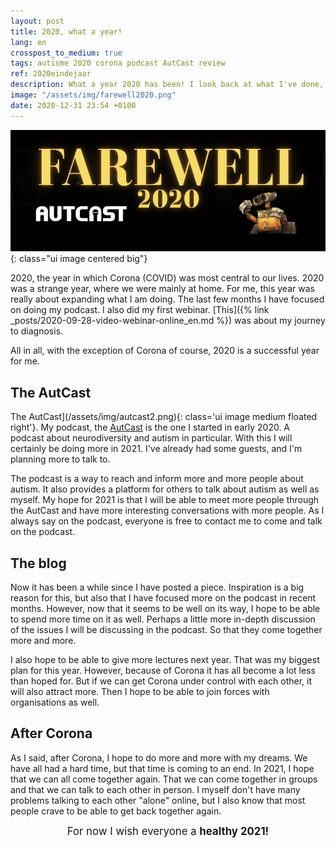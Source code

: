 ```yaml
---
layout: post
title: 2020, what a year!
lang: en
crosspost_to_medium: true
tags: autisme 2020 corona podcast AutCast review
ref: 2020eindejaar
description: What a year 2020 has been! I look back at what I've done, what my hopes are for 2021 and where I want to go.
image: "/assets/img/farewell2020.png"
date: 2020-12-31 23:54 +0100
---
```

![Farewell 2020](/assets/img/farewell2020.png){: class="ui image centered big"}

2020, the year in which Corona (COVID) was most central to our lives. 2020 was a strange year, where we were mainly at home. For me, this year was really about expanding what I am doing. The last few months I have focused on doing my podcast. I also did my first webinar. [This]({% link _posts/2020-09-28-video-webinar-online_en.md %}) was about my journey to diagnosis.

All in all, with the exception of Corona of course, 2020 is a successful year for me.

## The AutCast

The AutCast](/assets/img/autcast2.png){: class='ui image medium floated right'}.
My podcast, the [AutCast](https://autcast.myautisticself.nl/) is the one I started in early 2020. A podcast about neurodiversity and autism in particular. With this I will certainly be doing more in 2021. I've already had some guests, and I'm planning more to talk to.

The podcast is a way to reach and inform more and more people about autism. It also provides a platform for others to talk about autism as well as myself. My hope for 2021 is that I will be able to meet more people through the AutCast and have more interesting conversations with more people. As I always say on the podcast, everyone is free to contact me to come and talk on the podcast.

## The blog

Now it has been a while since I have posted a piece. Inspiration is a big reason for this, but also that I have focused more on the podcast in recent months. However, now that it seems to be well on its way, I hope to be able to spend more time on it as well. Perhaps a little more in-depth discussion of the issues I will be discussing in the podcast. So that they come together more and more.

I also hope to be able to give more lectures next year. That was my biggest plan for this year. However, because of Corona it has all become a lot less than hoped for. But if we can get Corona under control with each other, it will also attract more. Then I hope to be able to join forces with organisations as well.

## After Corona

As I said, after Corona, I hope to do more and more with my dreams. We have all had a hard time, but that time is coming to an end. In 2021, I hope that we can all come together again. That we can come together in groups and that we can talk to each other in person. I myself don't have many problems talking to each other "alone" online, but I also know that most people crave to be able to get back together again.

<center style="font-size: 1.2em;">For now I wish everyone a <strong>healthy 2021!</strong></center>
